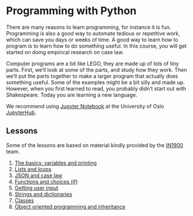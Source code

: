 # Programming with Python

There are many reasons to learn programming, for instance it is fun. Programming
is also a good way to automate tedious or repetitive work, which can save you days or weeks of time.
A good way to learn how to program is to learn how to do something useful.
In this course, you will get started on doing empirical research on case law.

Computer programs are a bit like LEGO, they are made up of lots
of tiny parts. First, we’ll look at some of the parts, and study
how they work. Then we’ll put the parts together to make a larger
program that actually does something useful. Some of the examples
might be a bit silly and made up. However, when you first learned
to read, you probably didn’t start out with Shakespeare. Today
you are learning a new language.

We recommend using [Jupyter Notebook](https://jupyter-notebook.readthedocs.io/en/stable/examples/Notebook/Notebook%20Basics.html)
at the University of Oslo [JupyterHub](https://jupyterhub.uio.no/).

## Lessons

Some of the lessons are based on material kindly provided by the
[IN1900]( https://www.uio.no/studier/emner/matnat/ifi/IN1900/h19/) team.

1. [The basics: variables and printing](Python_01_basics.ipynb)
1. [Lists and loops](Python_02_lists_loops.ipynb)
1. [JSON and case law](caselaw.ipynb)
1. [Functions and choices (if)](Python_03_functions.ipynb)
1. [Getting user input](Python_04_user_input.ipynb)
1. [Strings and dictionaries](Python_06_Dictionaries_Strings.ipynb)
1. [Classes](Python_07_Classes.ipynb)
1. [Object oriented programming and inheritance](Python_09_OOP.ipynb)
